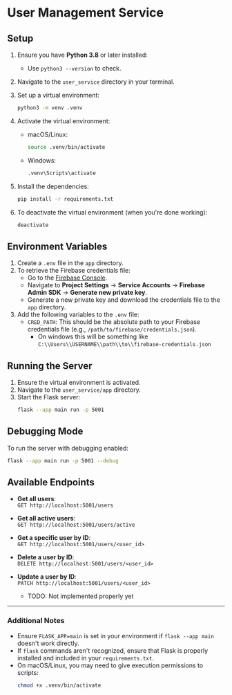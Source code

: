 # User Management Service

## Setup

1. Ensure you have **Python 3.8** or later installed:
   - Use `python3 --version` to check.

2. Navigate to the `user_service` directory in your terminal.

3. Set up a virtual environment:
    ```bash
    python3 -m venv .venv
    ```

4. Activate the virtual environment:
   - macOS/Linux:  
     ```bash
     source .venv/bin/activate
     ```
   - Windows:  
     ```bash
     .venv\Scripts\activate
     ```

5. Install the dependencies:
   ```bash
   pip install -r requirements.txt
   ```

6. To deactivate the virtual environment (when you're done working):
   ```bash
   deactivate
   ```

## Environment Variables

1. Create a `.env` file in the `app` directory.
2. To retrieve the Firebase credentials file:
   - Go to the [Firebase Console](https://console.firebase.google.com/).
   - Navigate to **Project Settings** → **Service Accounts** → **Firebase Admin SDK** -> **Generate new private key**.
   - Generate a new private key and download the credentials file to the `app` directory.
3. Add the following variables to the `.env` file:
   - `CRED_PATH`: This should be the absolute path to your Firebase credentials file (e.g., `/path/to/firebase/credentials.json`).
     - On windows this will be something like `C:\\Users\\USERNAME\\path\\to\\firebase-credentials.json`

## Running the Server

1. Ensure the virtual environment is activated.
2. Navigate to the `user_service/app` directory.
3. Start the Flask server:
   ```bash
   flask --app main run -p 5001
   ```

## Debugging Mode

To run the server with debugging enabled:
```bash
flask --app main run -p 5001 --debug
```

## Available Endpoints

- **Get all users**:  
  `GET http://localhost:5001/users`
  
- **Get all active users**:  
  `GET http://localhost:5001/users/active`
  
- **Get a specific user by ID**:  
  `GET http://localhost:5001/users/<user_id>`

- **Delete a user by ID**:  
  `DELETE http://localhost:5001/users/<user_id>`

- **Update a user by ID**:  
  `PATCH http://localhost:5001/users/<user_id>`
  - TODO: Not implemented properly yet
---

### Additional Notes

- Ensure `FLASK_APP=main` is set in your environment if `flask --app main` doesn't work directly.
- If `flask` commands aren't recognized, ensure that Flask is properly installed and included in your `requirements.txt`.
- On macOS/Linux, you may need to give execution permissions to scripts:
  ```bash
  chmod +x .venv/bin/activate
  ```